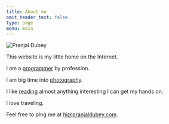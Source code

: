 ```yaml
---
title: About me
omit_header_text: false
type: page
menu: main
---
```


![Pranjal Dubey](https://pranjalworm.github.io/images/pranjal-dubey.jpg "Pranjal Dubey")

This website is my little home on the Internet.

I am a [programmer](https://github.com/pranjalworm) by profession.

I am big time into [photography](https://www.instagram.com/pranjalworm).

I like [reading](https://www.goodreads.com/pranjalworm) almost anything interesting I can get my hands on.

I love traveling.

Feel free to ping me at [hi@pranjaldubey.com](mailto:pranjaldubey.com).